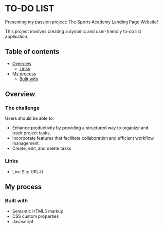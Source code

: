 # TO-DO LIST

Presenting my passion project: The Sports Academy Landing Page Website!

This project involves creating a dynamic and user-friendly to-do list application.

## Table of contents

- [Overview](#overview)
  - [Links](#links)
- [My process](#my-process)
  - [Built with](#built-with)


## Overview

### The challenge

Users should be able to:

- Enhance productivity by providing a structured way to organize and track project tasks.
- Incorporate features that facilitate collaboration and efficient workflow management.
- Create, edit, and delete tasks

### Links

- Live Site URL:()

## My process

### Built with

- Semantic HTML5 markup
- CSS custom properties
- Javascript
  
